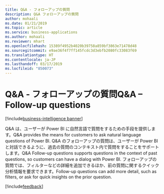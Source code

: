 ```yaml
---
title: Q&A - フォローアップの質問
description: Q&A フォローアップの質問
author: mohaali
ms.date: 01/21/2019
ms.topic: article
ms.service: business-applications
ms.author: mohaali
ms.reviewer: mhart
ms.openlocfilehash: 15389f4952b4020b39758a859bf3863e71478d48
ms.sourcegitcommit: e9ae36f4f7ff145fcdc3d3ebfb2080fc33083f69
ms.translationtype: HT
ms.contentlocale: ja-JP
ms.lasthandoff: 03/17/2019
ms.locfileid: "850073"
---
```

# <a name="qa--follow-up-questions"></a><span data-ttu-id="09e47-103">Q&A - フォローアップの質問</span><span class="sxs-lookup"><span data-stu-id="09e47-103">Q&A – Follow-up questions</span></span>
[!include[business-intelligence banner](../../../includes/business-intelligence.md)]


<span data-ttu-id="09e47-104">Q&A は、ユーザーが Power BI に自然言語で質問をするための手段を提供します。</span><span class="sxs-lookup"><span data-stu-id="09e47-104">Q&A provides the means for customers to ask natural language questions of Power BI.</span></span> <span data-ttu-id="09e47-105">Q&A のフォローアップの質問は、ユーザーが Power BI と対話できるように、過去の質問のコンテキスト内で質問をすることをサポートします。</span><span class="sxs-lookup"><span data-stu-id="09e47-105">Q&A Follow-up questions supports questions in the context of past questions, so customers can have a dialog with Power BI.</span></span> <span data-ttu-id="09e47-106">フォローアップの質問では、フィルターなどの詳細を追加できるほか、前の質問に関するクイック分析情報を要求できます。</span><span class="sxs-lookup"><span data-stu-id="09e47-106">Follow-up questions can add more detail, such as filters, or ask for quick insights on the prior question.</span></span>

[!include[feedback](../../includes/service-feedback.md)]